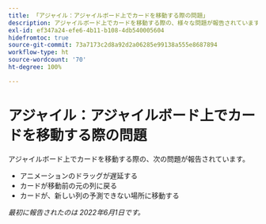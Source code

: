 ```yaml
---
title: 「アジャイル：アジャイルボード上でカードを移動する際の問題」
description: アジャイルボード上でカードを移動する際の、様々な問題が報告されています。
exl-id: ef347a24-efe6-4b11-b108-4db540005604
hidefromtoc: true
source-git-commit: 73a7173c2d8a92d2a06285e99138a555e8687894
workflow-type: ht
source-wordcount: '70'
ht-degree: 100%

---
```


# アジャイル：アジャイルボード上でカードを移動する際の問題

アジャイルボード上でカードを移動する際の、次の問題が報告されています。

* アニメーションのドラッグが遅延する
* カードが移動前の元の列に戻る
* カードが、新しい列の予測できない場所に移動する

_最初に報告されたのは 2022年6月1日です。_
